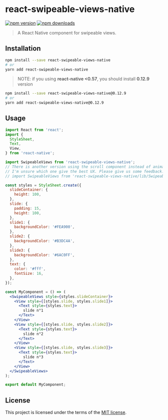 # react-swipeable-views-native

[![npm version](https://img.shields.io/npm/v/react-swipeable-views-native.svg)](https://www.npmjs.com/package/react-swipeable-views-native) 
[![npm downloads](https://img.shields.io/npm/dm/react-swipeable-views-native.svg)](https://www.npmjs.com/package/react-swipeable-views-native)

> A React Native component for swipeable views.

## Installation

```sh
npm install --save react-swipeable-views-native
# or
yarn add react-swipeable-views-native
```

> NOTE: if you using **react-native <0.57**, you should install **0.12.9** version
```sh
npm install --save react-swipeable-views-native@0.12.9
# or
yarn add react-swipeable-views-native@0.12.9
```

## Usage


```jsx
import React from 'react';
import {
  StyleSheet,
  Text,
  View,
} from 'react-native';

import SwipeableViews from 'react-swipeable-views-native';
// There is another version using the scroll component instead of animated.
// I'm unsure which one give the best UX. Please give us some feedback.
// import SwipeableViews from 'react-swipeable-views-native/lib/SwipeableViews.scroll';

const styles = StyleSheet.create({
  slideContainer: {
    height: 100,
  },
  slide: {
    padding: 15,
    height: 100,
  },
  slide1: {
    backgroundColor: '#FEA900',
  },
  slide2: {
    backgroundColor: '#B3DC4A',
  },
  slide3: {
    backgroundColor: '#6AC0FF',
  },
  text: {
    color: '#fff',
    fontSize: 16,
  },
});

const MyComponent = () => (
  <SwipeableViews style={styles.slideContainer}>
    <View style={[styles.slide, styles.slide1]}>
      <Text style={styles.text}>
        slide n°1
      </Text>
    </View>
    <View style={[styles.slide, styles.slide2]}>
      <Text style={styles.text}>
        slide n°2
      </Text>
    </View>
    <View style={[styles.slide, styles.slide3]}>
      <Text style={styles.text}>
        slide n°3
      </Text>
    </View>
  </SwipeableViews>
);

export default MyComponent;
```

## License

This project is licensed under the terms of the
[MIT license](https://github.com/oliviertassinari/react-swipeable-views/blob/master/LICENSE).